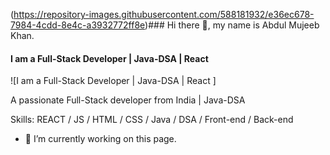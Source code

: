 (https://repository-images.githubusercontent.com/588181932/e36ec678-7984-4cdd-8e4c-a3932772ff8e)### Hi there 👋, my name is Abdul Mujeeb Khan.
#### I am a Full-Stack Developer | Java-DSA | React 
![I am a Full-Stack Developer | Java-DSA | React ]

A passionate Full-Stack developer from India | Java-DSA

Skills:  REACT / JS / HTML / CSS / Java / DSA / Front-end / Back-end

- 🔭 I’m currently working on this page. 







